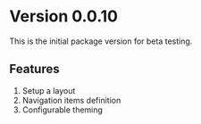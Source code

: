 # Version 0.0.10

This is the initial package version for beta testing.

## Features

1.  Setup a layout
2.  Navigation items definition
3.  Configurable theming